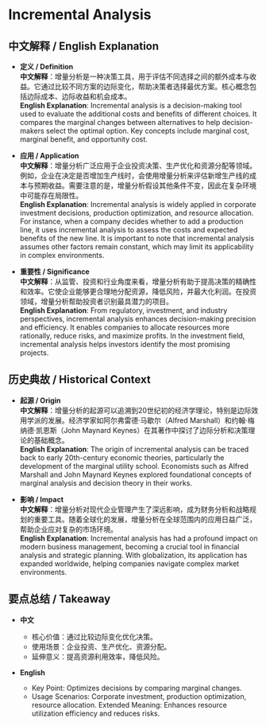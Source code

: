 # Incremental Analysis

## 中文解释 / English Explanation

* **定义 / Definition**  
  **中文解释**：增量分析是一种决策工具，用于评估不同选择之间的额外成本与收益。它通过比较不同方案的边际变化，帮助决策者选择最优方案。核心概念包括边际成本、边际收益和机会成本。  
  **English Explanation**: Incremental analysis is a decision-making tool used to evaluate the additional costs and benefits of different choices. It compares the marginal changes between alternatives to help decision-makers select the optimal option. Key concepts include marginal cost, marginal benefit, and opportunity cost.

* **应用 / Application**  
  **中文解释**：增量分析广泛应用于企业投资决策、生产优化和资源分配等领域。例如，企业在决定是否增加生产线时，会使用增量分析来评估新增生产线的成本与预期收益。需要注意的是，增量分析假设其他条件不变，因此在复杂环境中可能存在局限性。  
  **English Explanation**: Incremental analysis is widely applied in corporate investment decisions, production optimization, and resource allocation. For instance, when a company decides whether to add a production line, it uses incremental analysis to assess the costs and expected benefits of the new line. It is important to note that incremental analysis assumes other factors remain constant, which may limit its applicability in complex environments.

* **重要性 / Significance**  
  **中文解释**：从监管、投资和行业角度来看，增量分析有助于提高决策的精确性和效率。它使企业能够更合理地分配资源，降低风险，并最大化利润。在投资领域，增量分析帮助投资者识别最具潜力的项目。  
  **English Explanation**: From regulatory, investment, and industry perspectives, incremental analysis enhances decision-making precision and efficiency. It enables companies to allocate resources more rationally, reduce risks, and maximize profits. In the investment field, incremental analysis helps investors identify the most promising projects.

## 历史典故 / Historical Context

* **起源 / Origin**  
  **中文解释**：增量分析的起源可以追溯到20世纪初的经济学理论，特别是边际效用学派的发展。经济学家如阿尔弗雷德·马歇尔（Alfred Marshall）和约翰·梅纳德·凯恩斯（John Maynard Keynes）在其著作中探讨了边际分析和决策理论的基础概念。  
  **English Explanation**: The origin of incremental analysis can be traced back to early 20th-century economic theories, particularly the development of the marginal utility school. Economists such as Alfred Marshall and John Maynard Keynes explored foundational concepts of marginal analysis and decision theory in their works.

* **影响 / Impact**  
  **中文解释**：增量分析对现代企业管理产生了深远影响，成为财务分析和战略规划的重要工具。随着全球化的发展，增量分析在全球范围内的应用日益广泛，帮助企业应对复杂的市场环境。  
  **English Explanation**: Incremental analysis has had a profound impact on modern business management, becoming a crucial tool in financial analysis and strategic planning. With globalization, its application has expanded worldwide, helping companies navigate complex market environments.

## 要点总结 / Takeaway

* **中文**  
  - 核心价值：通过比较边际变化优化决策。
  - 使用场景：企业投资、生产优化、资源分配。
  - 延伸意义：提高资源利用效率，降低风险。

* **English**  
  - Key Point: Optimizes decisions by comparing marginal changes.
  - Usage Scenarios: Corporate investment, production optimization, resource allocation.
   Extended Meaning: Enhances resource utilization efficiency and reduces risks.